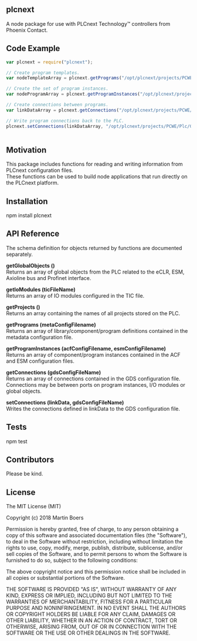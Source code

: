 ## plcnext
A node package for use with PLCnext Technology™ controllers from Phoenix Contact.

## Code Example

```JavaScript
var plcnext = require("plcnext");

// Create program templates.
var nodeTemplateArray = plcnext.getPrograms("/opt/plcnext/projects/PCWE/Plc/Meta/PCWE.meta.config");

// Create the set of program instances.
var nodeProgramArray = plcnext.getProgramInstances("/opt/plcnext/projects/PCWE/Plc/Plm/PCWE.acf.config", "/opt/plcnext/projects/PCWE/Plc/Esm/PCWE.esm.config");

// Create connections between programs.
var linkDataArray = plcnext.getConnections("/opt/plcnext/projects/PCWE/Plc/Gds/PCWE.gds.config");

// Write program connections back to the PLC.
plcnext.setConnections(linkDataArray, "/opt/plcnext/projects/PCWE/Plc/Gds/PCWE.gds.config")
  
```

## Motivation

This package includes functions for reading and writing information from PLCnext configuration files.  
These functions can be used to build node applications that run directly on the PLCnext platform.

## Installation

npm install plcnext

## API Reference

The schema definition for objects returned by functions are documented separately.

**getGlobalObjects ()**  
Returns an array of global objects from the PLC related to the eCLR, ESM, Axioline bus and Profinet interface.

**getIoModules (ticFileName)**  
Returns an array of IO modules configured in the TIC file.

**getProjects ()**  
Returns an array containing the names of all projects stored on the PLC.

**getPrograms (metaConfigFilename)**  
Returns an array of library/component/program definitions contained in the metadata configuration file.

**getProgramInstances (acfConfigFilename, esmConfigFilename)**  
Returns an array of component/program instances contained in the ACF and ESM configuration files.

**getConnections (gdsConfigFileName)**  
Returns an array of connections contained in the GDS configuration file.
Connections may be between ports on program instances, I/O modules or global objects.

**setConnections (linkData, gdsConfigFileName)**  
Writes the connections defined in linkData to the GDS configuration file.

## Tests

npm test

## Contributors

Please be kind.

## License

The MIT License (MIT)

Copyright (c) 2018 Martin Boers

Permission is hereby granted, free of charge, to any person obtaining a copy of this software and associated documentation files (the "Software"), to deal in the Software without restriction, including without limitation the rights to use, copy, modify, merge, publish, distribute, sublicense, and/or sell copies of the Software, and to permit persons to whom the Software is furnished to do so, subject to the following conditions:

The above copyright notice and this permission notice shall be included in all copies or substantial portions of the Software.

THE SOFTWARE IS PROVIDED "AS IS", WITHOUT WARRANTY OF ANY KIND, EXPRESS OR IMPLIED, INCLUDING BUT NOT LIMITED TO THE WARRANTIES OF MERCHANTABILITY, FITNESS FOR A PARTICULAR PURPOSE AND NONINFRINGEMENT. IN NO EVENT SHALL THE AUTHORS OR COPYRIGHT HOLDERS BE LIABLE FOR ANY CLAIM, DAMAGES OR OTHER LIABILITY, WHETHER IN AN ACTION OF CONTRACT, TORT OR OTHERWISE, ARISING FROM, OUT OF OR IN CONNECTION WITH THE SOFTWARE OR THE USE OR OTHER DEALINGS IN THE SOFTWARE.
